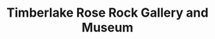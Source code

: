 ---
layout: repo
title: "Timberlake Rose Rock Gallery and Museum"
id: 24982
permalink: repos/24982/
---